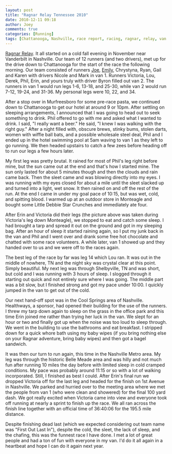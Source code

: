 ```yaml
---
layout: post
title: "Ragnar Relay Tennessee 2010"
date: 2010-12-11 09:18
author: Joey
comments: true
categories: [Running]
tags: [Chattanooga, Nashville, race report, racing, ragnar, relay, van travel]
---
```

[Ragnar Relay](http://www.ragnarrelay.com/).  It all started on a cold fall evening in November near Vanderbilt in Nashville.  Our team of 12 runners (and two drivers), met up for the drive down to Chattanooga for the start of the race the following morning. Our team consisted of runners [Joe](http://www.backofthepackrunning.com/2010/12/dont-stop-now.html), [Emily](http://runwithemily.blogspot.com/2010/11/ragnar-relay-tennessee-what-adventure.html), Chrystyna, Ryan, Gail and Karen with drivers Nicole and Mark in van 1.  Runners Victoria, Lou, Derek, Phil, Erin, and yours truly with driver Byron filled out van 2.  The runners in van 1 would run legs 1-6, 13-18, and 25-30, while van 2 would run 7-12, 19-24, and 31-36.  My personal legs were 10, 22, and 34.

After a stop over in Murfreesboro for some pre-race pasta, we continued down to Chattanooga to get our hotel at around 9 or 10pm.  After settling on sleeping arrangements, I announced that I was going to head out to seek something to drink.  Phil offered to go with me and asked what I wanted to drink.  I said, "I really want a beer."  He said, "I knew I was walking with the right guy."  After a night filled with, obscure brews, stinky bums, stolen darts, women with wiffle ball bats, and a possible wholesale steel deal, Phil and I ended up in the hotel swimming pool at 5am waving to van 1 as they left to go running.  We then headed upstairs to catch a few zees before heading off to run our legs a few hours later.

My first leg was pretty brutal.  It rained for most of Phil's leg right before mine, but the sun came out at the end and that's how I started mine.  The sun only lasted for about 5 minutes though and then the clouds and rain came back.  Then the sleet came and was blowing directly into my eyes.  I was running with my eyes closed for about a mile until the sleet slacked up and turned into a light, wet snow.  It then rained on and off the rest of the run.  At the end I came in under my goal pace of 10:15, but was wet, cold, and spitting blood.  I warmed up at an outdoor store in Monteagle and bought some Little Debbie Star Crunches and immediately ate four.

After Erin and Victoria did their legs (the picture above was taken during Victoria's leg down Monteagle), we stopped to eat and catch some sleep.  I had brought a tarp and spread it out on the ground and got in my sleeping bag.  After an hour of sleep it started raining again, so I put my junk back in the van and Phil and I went over and drank some free hot chocolate and chatted with some race volunteers.  A while later, van 1 showed up and they handed over to us and we were off to the races again.

The best leg of the race by far was leg 14 which Lou ran.  It was out in the middle of nowhere, TN and the night sky was crystal clear at this point.  Simply beautiful.  My next leg was through Shelbyville, TN and was short, but cold and I was running with 3 hours of sleep.  I slogged through it starting out quick and not entirely sure where I was going.  The middle part was a bit slow, but I finished strong and got my pace under 10:00.  I quickly jumped in the van to get out of the cold.

Our next hand-off spot was in the Cool Springs area of Nashville.  Healthways, a sponsor, had opened their building for the use of the runners.  I threw my tarp down again to sleep on the grass in the office park and this time Erin joined me rather than trying her luck in the van.  We slept for an hour or two and finally got up when the noise was too loud to sleep through.  We went in the building to use the bathrooms and eat breakfast.  I stripped down for a quick whore bath using my baby wipes (if you bring nothing else on your Ragnar adventure, bring baby wipes) and then got a bagel sandwich.

It was then our turn to run again, this time in the Nashville Metro area.  My leg was through the historic Belle Meade area and was hilly and not much fun after running 10 miles the day before with limited sleep in cold cramped conditions.  My pace was probably around 11:15 or so with a lot of walking incorporated.  Still, I finished as best I could.  After Erin's final run we dropped Victoria off for the last leg and headed for the finish on 1st Avenue in Nashville.  We parked and hurried over to the meeting area where we met the people from van 1 (who were clean and showered) for the final 100 yard dash.  We got really excited when Victoria came into view and everyone took off running at nearly a sprint to finish up the race.  We all ran across the finish line together with an official time of 36:40:06 for the 195.5 mile distance.

Despite finishing dead last (which we expected considering out team name was "First Out Last In"), despite the cold, the sleet, the lack of sleep, and the chafing, this was the funnest race I have done.  I met a lot of great people and had a ton of fun with everyone in my van.  I'd do it all again in a heartbeat and hope I can do it again next year.
